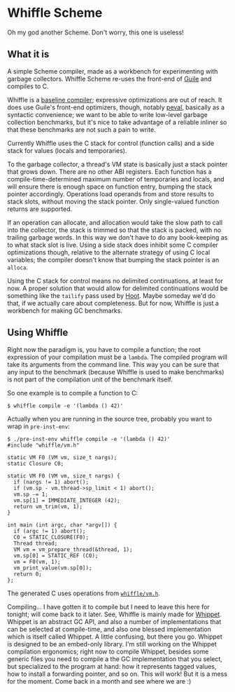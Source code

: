 # Whiffle Scheme

Oh my god another Scheme.  Don't worry, this one is useless!

## What it is

A simple Scheme compiler, made as a workbench for experimenting with
garbage collectors.  Whiffle Scheme re-uses the front-end of
[Guile](https://gnu.org/s/guile/) and compiles to C.

Whiffle is a [baseline
compiler](https://wingolog.org/archives/2020/06/03/a-baseline-compiler-for-guile);
expressive optimizations are out of reach.  It does use Guile's
front-end optimizers, though, notably
[peval](https://wingolog.org/archives/2011/10/11/partial-evaluation-in-guile),
basically as a syntactic convenience; we want to be able to write
low-level garbage collection benchmarks, but it's nice to take advantage
of a reliable inliner so that these benchmarks are not such a pain to
write.

Currently Whiffle uses the C stack for control (function calls) and a
side stack for values (locals and temporaries).

To the garbage collector, a thread's VM state is basically just a stack
pointer that grows down.  There are no other ABI registers.  Each
function has a compile-time-determined maximum number of temporaries and
locals, and will ensure there is enough space on function entry, bumping
the stack pointer accordingly.  Operations load operands from and store
results to stack slots, without moving the stack pointer.  Only
single-valued function returns are supported.

If an operation can allocate, and allocation would take the slow path to
call into the collector, the stack is trimmed so that the stack is
packed, with no trailing garbage words.  In this way we don't have to do
any book-keeping as to what stack slot is live.  Using a side stack does
inhibit some C compiler optimizations though, relative to the alternate
strategy of using C local variables; the compiler doesn't know that
bumping the stack pointer is an `alloca`.

Using the C stack for control means no delimited continuations, at least
for now.  A proper solution that would allow for delimited continuations
would be something like the `tailify` pass used by
[Hoot](https://gitlab.com/spritely/guile-hoot/).  Maybe someday we'd do
that, if we actually care about completeness.  But for now, Whiffle is
just a workbench for making GC benchmarks.

## Using Whiffle

Right now the paradigm is, you have to compile a function; the root
expression of your compilation must be a `lambda`.  The compiled program
will take its arguments from the command line.  This way you can be sure
that any input to the benchmark (because Whiffle is used to make
benchmarks) is not part of the compilation unit of the benchmark itself.

So one example is to compile a function to C:

```
$ whiffle compile -e '(lambda () 42)'
```

Actually when you are running in the source tree, probably you want to
wrap in `pre-inst-env`:

```
$ ./pre-inst-env whiffle compile -e '(lambda () 42)'
#include "whiffle/vm.h"

static VM F0 (VM vm, size_t nargs);
static Closure C0;

static VM F0 (VM vm, size_t nargs) {
  if (nargs != 1) abort();
  if (vm.sp - vm.thread->sp_limit < 1) abort();
  vm.sp -= 1;
  vm.sp[1] = IMMEDIATE_INTEGER (42);
  return vm_trim(vm, 1);
}

int main (int argc, char *argv[]) {
  if (argc != 1) abort();
  C0 = STATIC_CLOSURE(F0);
  Thread thread;
  VM vm = vm_prepare_thread(&thread, 1);
  vm.sp[0] = STATIC_REF (C0);
  vm = F0(vm, 1);
  vm_print_value(vm.sp[0]);
  return 0;
};
```

The generated C uses operations from
[`whiffle/vm.h`](./include/whiffle/vm.h).

Compiling... I have gotten it to compile but I need to leave this here
for tonight; will come back to it later.  See, Whiffle is mainly made
for [Whippet](https://github.com/wingo/whippet-gc/).  Whippet is an
abstract GC API, and also a number of implementations that can be
selected at compile-time, and also one blessed implementation which is
itself called Whippet.  A little confusing, but there you go.  Whippet
is designed to be an embed-only library.  I'm still working on the
Whippet compilation ergonomics; right now to compile Whippet, besides
some generic files you need to compile a the GC implementation that you
select, but specialized to the program at hand: how it represents tagged
values, how to install a forwarding pointer, and so on.  This will work!
But it is a mess for the moment.  Come back in a month and see where we
are :)
